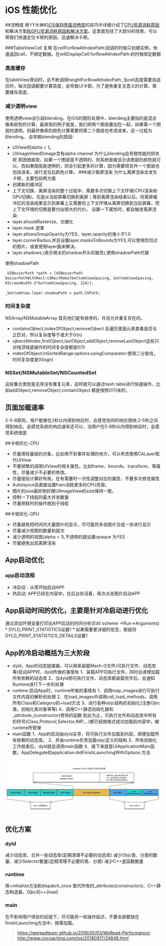 # iOS 性能优化
##流畅度
再YY大神的[iOS保持界面流畅度](https://blog.ibireme.com/2015/11/12/smooth_user_interfaces_for_ios/)的技巧中详细介绍了[CPU资源消耗原因](https://blog.ibireme.com/2015/11/12/smooth_user_interfaces_for_ios/#31)和解决方案[和GPU资源消耗原因和解决方案](https://blog.ibireme.com/2015/11/12/smooth_user_interfaces_for_ios/#32)，这里面包括了大部分的场景，可以帮我们快速定位卡顿的原因，迅速解决卡顿。

###TableViewCell 复用
在cellForRowAtIndexPath:回调的时候只创建实例，快速返回cell，不绑定数据。在willDisplayCell:forRowAtIndexPath:的时候绑定数据
### 高度缓存
在tableView滑动时，会不断调用heightForRowAtIndexPath:,当cell高度需要自适应时，每次回调都要计算高度，会导致UI卡顿，为了避免重复无意义的计算，需要缓存高度，

### 减少透明view
使用透明view会引起blending，在iOS的图形处理中，blending主要指的是混合像素颜色的计算，最直观的例子就是，我们把两个图层叠加在一起，如果第一个图层的透明，则最终像素的颜色计算需要将第二个图层也考虑进来，这一过程为Blending。
会导致blending的原因:
* UIView的alpha < 1。
* UIImageView的image含有alpha channel
为什么blending会导致性能的损失呢
原因很直观，如果一个图层是不透明的，则系统直接显示该图层的颜色就可以，而如果图层是透明的，则会引起更多的计算，因为需要把另外一个图层也包括进来，进行混合后颜色计算。
###减少离屏渲染
为什么离屏渲染会发生卡顿，主要包括两方面
* 创建新的缓冲区
* 上下文切换，离屏渲染的整个过程中，需要多次切换上下文环境(CPU渲染和GPU切换)，先是从当前屏幕切换到离屏；等到离屏渲染结束以后，将离屏缓冲区的渲染结果显示到屏幕上又需要将上下文环境从离屏切换到当前屏幕，而上下文环境的切换是要付出很大的代价。
设置一下属性时，都会触发离屏渲染:
* layer.shouldRasterize，光栅化
* layer.mask 遮罩
* layer.allowsGroupOpacity为YES，layer.opacity的值小于1.0
* layer.cornerRadius,并且设置layer.masksToBounds为YES,可以使用剪切过的图片，或者使用layer画来解决。
* layer.shadows,(表示相关的shadow开头的属性),使用shadowPath代替
 
 使用shadowPath
 ```
  UIBezierPath *path = [UIBezierPath bezierPathWithRect:CGRectMake(bottomViewSpacing, bottomViewSpacing, KScreenWidth-2*bottomViewSpacing, 124)];

_bottomView.layer.shadowPath = path.CGPath;
 ```
### 时间复杂度
NSArray/NSMutableArray
首先他们是有排序的，并且允许重复存在的。
* containsOjbect,indexOfObject,removeOjbect 会遍历里面元素查看是否与之匹对，所以复杂度等于或大于O(n)
* ojbectAtIndex,firstOjbect,lastObject,addObject,removeLastObject这些只对栈顶栈底操作的时间复杂度都是0(1)
* indexOfObject:inSortedRange:options:usingComparator:使用二分查找，时间复杂度是0(logn)

### NSSet/NSMutableSet/NSCountedSet 
这些集合类型是无序没有重复元素，这样就可以通过hash table进行快速操作，比如addObject,removeObject,containObject 都是按照O(1)来的，

## 页面加载速率
2-5-8原则，用户能够在2秒以内得到响应时，会感觉协同的响应很快;2-5秒之间得到响应，会感觉系统的响应速率还可以，当用户在5-8秒以内得到响应时，会感觉系统很差

##卡顿优化-CPU
* 尽量用轻量级的对象，比如用不到事件处理的地方，可以考虑使用CALayer取代UIView
* 不要频繁的调用UIView的相关属性，比如frame、bounds、transform、等属性，尽量减少不必要的修改。
* 尽量提前计算好布局，在有需要时一次性调整对应的属性，不要多次修改属性
* Autolayout会直接设置fram消耗更多的CPU资源。
* 图片的size最好刚好跟UIImageView的size保持一致。
* 控制一下线程的最大并发数量
* 尽量把耗时的操作放到子线程

##卡顿优化-GPU
* 尽量避免短时间内大量图片的显示，尽可能将多张图片合成一张进行显示
* 尽量减少视图的数量和层次
* 减少透明的视图(alpha < 1),不透明的就设置opaque 为YES
* 尽量避免出现离屏渲染

## App启动优化
### app启动流程
* 冷启动：从零开始启动APP
* 热启动: APP已经在内容中，在后台存活着，再次点击图片启动APP

## App启动时间的优化，主要是针对冷启动进行优化
通过添加环境变量打印出APP启动的时间分析(Edit scheme ->Run->Arguments)
    * DYLD_PRINT_STATISTICS设置1
    * 如果需要更详细的信息，那就将DYLD_PRINT_STATISTICS_DETAILS设置1
## App的冷启动概括为三大阶段
* dyld，App的动态链接器，可以用来装载Mach-O文件(可执行文件、动态库等)启动APP时，dyld所做的事情有
1、装载APP可执行文件，同时会递增加载所有依赖的动态库
2、当dyld把可执行文件、动态库都装载完毕后，会通知Runtime进行下一步的处理
* runtime
启动App时，runtime所做的事情有
1、调用map_images进行可执行文件内容的解析和处理
2、在load_images中调用call_load_methods，调用所有Class和Category的+load方法
3、进行各种objc结构的初始化(注册Ojbc类，初始化类对象等等)
4、调用C++静态初始化器和_attribute_(constructor)修饰的函数
到此为止，可执行文件和动态库中所有的符号(Class,Protocol,Selector,IMP,...)都已经按格式成功加载到内容中，被runtime所管理
* main函数
1、App的启动由dyld主导，将可执行文件加载到内容，顺便加载所有依赖的动态库。
2、并由runtime负责加载objc定义的结构
3、所有初始化工作结束后，dyld就会调用main函数
4、接下来就是UIApplicationMain函数，AppDelegate的application:didFinishLaunchingWithOptions:方法

![10_59_52__09_17_2018](media/15369050287621/10_59_52__09_17_2018.jpg)

## 优化方案
### dyld
减少动态库、合并一些动态库(定期清理不必要的动态库)
减少Objc类、分类的数量、减少Selector数量(定期清理不必要的类、分类)
减少C++虚函数数量

### runtime
用+initialize方法和dispatch_once 取代所有的_attribute((constructor))、C++静态构造器，Ojbc的++(load)

### main
在不影响用户体验的前提下，尽可能将一些操作延迟，不要全部都放在finishLaunching方法中，按需加载。

> https://wereadteam.github.io/2016/05/03/WeRead-Performance/
> http://www.cocoachina.com/ios/20180917/24848.html